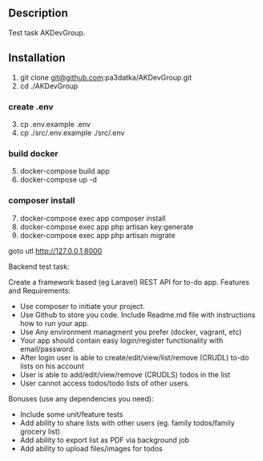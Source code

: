 ## Description

Test task AKDevGroup.

## Installation
1. git clone git@github.com:pa3datka/AKDevGroup.git
2. cd ./AKDevGroup

### create .env
3. cp .env.example .env
4. cp ./src/.env.example ./src/.env

### build docker
5. docker-compose build app
6. docker-compose up -d

### composer install

7. docker-compose exec app composer install
8. docker-compose exec app php artisan key:generate
9. docker-compose exec app php artisan migrate

goto utl http://127.0.0.1:8000

Backend test task:


Create a framework based (eg Laravel) REST API for to-do app.
Features and Requirements:
- Use composer to initiate your project.
- Use Github to store you code. Include Readme.md file with instructions how to run your app.
- Use Any environment managment you prefer (docker, vagrant, etc)
- Your app should contain easy login/register functionality with email/password.
- After login user is able to create/edit/view/list/remove (CRUDL) to-do lists on his account
- User is able to add/edit/view/remove (CRUDLS) todos in the list
- User cannot access todos/todo lists of other users.



Bonuses (use any dependencies you need):
- Include some unit/feature tests
- Add ability to share lists with other users (eg. family todos/family grocery list)
- Add ability to export list as PDF via background job
- Add ability to upload files/images for todos

